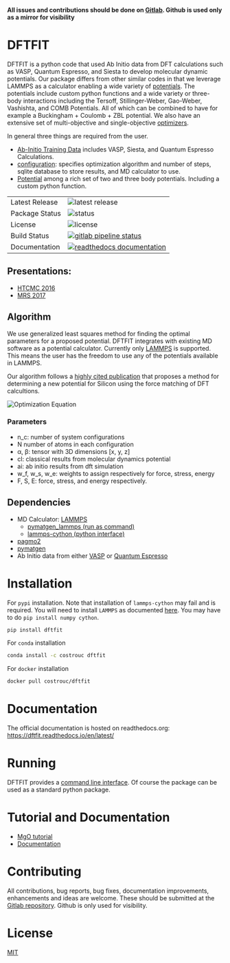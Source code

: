 **All issues and contributions should be done on
[Gitlab](https://gitlab.com/costrouc/dftfit). Github is used only as a
mirror for visibility**

# DFTFIT

DFTFIT is a python code that used Ab Initio data from DFT calculations
such as VASP, Quantum Espresso, and Siesta to develop molecular
dynamic potentials. Our package differs from other similar codes in
that we leverage LAMMPS as a calculator enabling a wide variety of
[potentials](https://dftfit.readthedocs.io/en/latest/potentials.html). The
potentials include custom python functions and a wide variety or
three-body interactions including the Tersoff, Stillinger-Weber,
Gao-Weber, Vashishta, and COMB Potentials. All of which can be
combined to have for example a Buckingham + Coulomb + ZBL
potential. We also have an extensive set of multi-objective and
single-objective
[optimizers](https://dftfit.readthedocs.io/en/latest/configuration.html#optimization).

In general three things are required from the user.
  - [Ab-Initio Training
    Data](https://dftfit.readthedocs.io/en/latest/training.html)
    includes VASP, Siesta, and Quantum Espresso Calculations.
  - [configuration](https://dftfit.readthedocs.io/en/latest/configuration.html):
    specifies optimization algorithm and number of steps, sqlite
    database to store results, and MD calculator to use.
  - [Potential](https://dftfit.readthedocs.io/en/latest/potentials.html)
    among a rich set of two and three body potentials. Including a
    custom python function.

<table>
<tr>
  <td>Latest Release</td>
  <td><img src="https://img.shields.io/pypi/v/dftfit.svg" alt="latest release"/></td>
</tr>
<tr>
  <td>Package Status</td>
  <td><img src="https://img.shields.io/pypi/status/dftfit.svg" alt="status" /></td>
</tr>
<tr>
  <td>License</td>
  <td><img src="https://img.shields.io/pypi/l/dftfit.svg" alt="license" /></td>
</tr>
<tr>
  <td>Build Status</td>
  <td> <a href="https://gitlab.com/costrouc/dftfit/pipelines"> <img
src="https://gitlab.com/costrouc/dftfit/badges/master/pipeline.svg"
alt="gitlab pipeline status" /> </a> </td>
</tr>
<tr>
  <td>Documentation</td>
  <td> <a href="https://dftfit.readthedocs.io/en/latest/"> <img src="https://readthedocs.org/projects/dftfit/badge/?version=latest" alt="readthedocs documentation" /> </a> </td>
</tr>
</table>

## Presentations:

 - [HTCMC 2016](https://speakerdeck.com/costrouc/dftfit-potential-generation-for-molecular-dynamics-calculations#)
 - [MRS 2017](https://speakerdeck.com/costrouc/dftfit-potential-generation-for-molecular-dynamics-calculations#)

## Algorithm

We use generalized least squares method for finding the optimal
parameters for a proposed potential. DFTFIT integrates with existing
MD software as a potential calculator. Currently only
[LAMMPS](http://lammps.sandia.gov/doc/Manual.html) is supported. This
means the user has the freedom to use any of the potentials available
in LAMMPS.

Our algorithm follows a
[highly cited publication](http://dx.doi.org/10.1063/1.1513312) that
proposes a method for determining a new potential for Silicon using the force matching of DFT calcultions.

![Optimization Equation](https://gitlab.com/costrouc/dftfit/raw/master/docs/images/equations.png)

### Parameters

 - n_c: number of system configurations
 - N number of atoms in each configuration
 - α, β: tensor with 3D dimensions [x, y, z]
 - cl: classical results from molecular dynamics potential
 - ai: ab initio results from dft simulation
 - w_f, w_s, w_e: weights to assign respectively for force, stress,
   energy
 - F, S, E: force, stress, and energy respectively.


Dependencies
------------

 - MD Calculator: [LAMMPS](http://lammps.sandia.gov/)
   - [pymatgen_lammps (run as command)](https://gitlab.com/costrouc/pymatgen-lammps)
   - [lammps-cython (python interface)](https://gitlab.com/costrouc/lammps-cython)
 - [pagmo2](https://github.com/esa/pagmo2)
 - [pymatgen](https://github.com/materialsproject/pymatgen/)
 - Ab Initio data from either [VASP](https://www.vasp.at/) or [Quantum
   Espresso](http://www.quantum-espresso.org/)

# Installation

For `pypi` installation. Note that installation of `lammps-cython` may
fail and is required. You will need to install ``LAMMPS`` as
documented
[here](https://costrouc.gitlab.io/lammps-cython/installation.html#pip). You may have to do `pip install numpy cython`.

```bash
pip install dftfit
```

For `conda` installation

```bash
conda install -c costrouc dftfit
```

For `docker` installation

```bash
docker pull costrouc/dftfit
```

# Documentation

The official documentation is hosted on readthedocs.org: https://dftfit.readthedocs.io/en/latest/

# Running

DFTFIT provides a [command line
interface](https://dftfit.readthedocs.io/en/latest/commands.html). Of
course the package can be used as a standard python package.

# Tutorial and Documentation

 - [MgO tutorial](https://dftfit.readthedocs.io/en/latest/tutorial.html)
 - [Documentation](https://dftfit.readthedocs.io/en/latest/index.html)

# Contributing

All contributions, bug reports, bug fixes, documentation improvements,
enhancements and ideas are welcome. These should be submitted at the
[Gitlab repository](https://gitlab.com/costrouc/lammps-cython). Github
is only used for visibility.

# License

[MIT](https://gitlab.com/costrouc/dftfit/blob/master/LICENSE.md)
